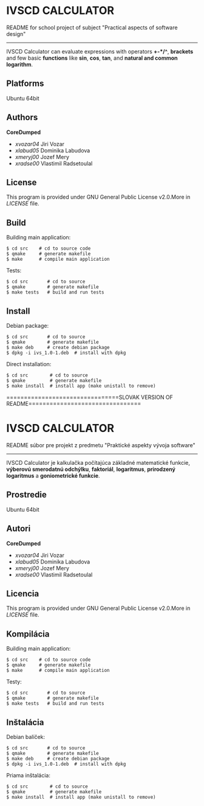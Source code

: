
# IVSCD CALCULATOR
 README for school project of subject "Practical aspects of software design"
 ***
 
 IVSCD Calculator can evaluate expressions with operators **+-*/^**, **brackets** and few basic **functions** like **sin**, **cos**, **tan**, and **natural and common logarithm**.

## Platforms
Ubuntu 64bit


## Authors
**CoreDumped**
 *  *xvozar04* Jiri Vozar
 *  *xlabud05* Dominika Labudova
 *  *xmeryj00* Jozef Mery
 *  *xradse00* Vlastimil Radsetoulal


## License
This program is provided under GNU General Public License v2.0.More in *LICENSE* file.

## Build
Building main application:
```
$ cd src    # cd to source code
$ qmake     # generate makefile
$ make      # compile main application
```
Tests:
```
$ cd src       # cd to source
$ qmake        # generate makefile
$ make tests   # build and run tests
```

## Install
Debian package:
```
$ cd src       # cd to source
$ qmake        # generate makefile
$ make deb     # create debian package
$ dpkg -i ivs_1.0-1.deb	 # install with dpkg
```
Direct installation:
```
$ cd src        # cd to source
$ qmake         # generate makefile
$ make install  # install app (make unistall to remove)
```


================================SLOVAK VERSION OF README================================


# IVSCD CALCULATOR
 README súbor pre projekt z predmetu "Praktické aspekty vývoja software"
 ***
 
 IVSCD Calculator je kalkulačka počítajúca základné matematické funkcie, **výberovú smerodatnú odchýlku**, **faktoriál**,
 **logaritmus**, **prirodzený logaritmus** a **goniometrické funkcie**.

## Prostredie
Ubuntu 64bit


## Autori
**CoreDumped**
 *  *xvozar04* Jiri Vozar
 *  *xlabud05* Dominika Labudova
 *  *xmeryj00* Jozef Mery
 *  *xradse00* Vlastimil Radsetoulal
 

## Licencia
This program is provided under GNU General Public License v2.0.More in *LICENSE* file.

## Kompilácia
Building main application:
```
$ cd src    # cd to source code
$ qmake     # generate makefile
$ make      # compile main application
```
Testy:
```
$ cd src       # cd to source
$ qmake        # generate makefile
$ make tests   # build and run tests
```

## Inštalácia
Debian balíček:
```
$ cd src       # cd to source
$ qmake        # generate makefile
$ make deb     # create debian package
$ dpkg -i ivs_1.0-1.deb	 # install with dpkg
```
Priama inštalácia:
```
$ cd src        # cd to source
$ qmake         # generate makefile
$ make install  # install app (make unistall to remove)
 

